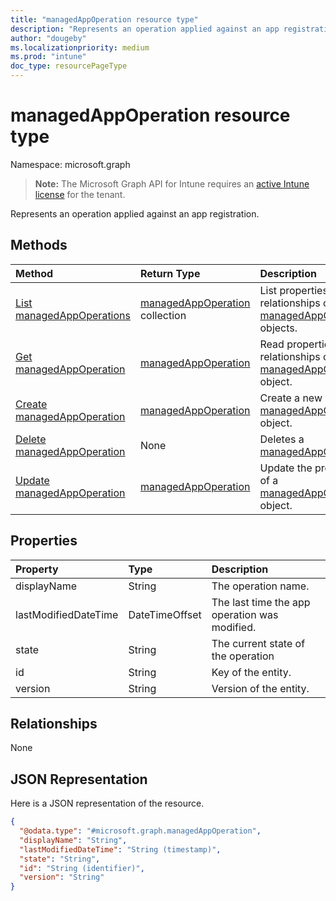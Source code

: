 ```yaml
---
title: "managedAppOperation resource type"
description: "Represents an operation applied against an app registration."
author: "dougeby"
ms.localizationpriority: medium
ms.prod: "intune"
doc_type: resourcePageType
---
```


# managedAppOperation resource type

Namespace: microsoft.graph

> **Note:** The Microsoft Graph API for Intune requires an [active Intune license](https://go.microsoft.com/fwlink/?linkid=839381) for the tenant.

Represents an operation applied against an app registration.

## Methods
|Method|Return Type|Description|
|:---|:---|:---|
|[List managedAppOperations](../api/intune-mam-managedappoperation-list.md)|[managedAppOperation](../resources/intune-mam-managedappoperation.md) collection|List properties and relationships of the [managedAppOperation](../resources/intune-mam-managedappoperation.md) objects.|
|[Get managedAppOperation](../api/intune-mam-managedappoperation-get.md)|[managedAppOperation](../resources/intune-mam-managedappoperation.md)|Read properties and relationships of the [managedAppOperation](../resources/intune-mam-managedappoperation.md) object.|
|[Create managedAppOperation](../api/intune-mam-managedappoperation-create.md)|[managedAppOperation](../resources/intune-mam-managedappoperation.md)|Create a new [managedAppOperation](../resources/intune-mam-managedappoperation.md) object.|
|[Delete managedAppOperation](../api/intune-mam-managedappoperation-delete.md)|None|Deletes a [managedAppOperation](../resources/intune-mam-managedappoperation.md).|
|[Update managedAppOperation](../api/intune-mam-managedappoperation-update.md)|[managedAppOperation](../resources/intune-mam-managedappoperation.md)|Update the properties of a [managedAppOperation](../resources/intune-mam-managedappoperation.md) object.|

## Properties
|Property|Type|Description|
|:---|:---|:---|
|displayName|String|The operation name.|
|lastModifiedDateTime|DateTimeOffset|The last time the app operation was modified.|
|state|String|The current state of the operation|
|id|String|Key of the entity.|
|version|String|Version of the entity.|

## Relationships
None

## JSON Representation
Here is a JSON representation of the resource.
<!-- {
  "blockType": "resource",
  "keyProperty": "id",
  "@odata.type": "microsoft.graph.managedAppOperation"
}
-->
``` json
{
  "@odata.type": "#microsoft.graph.managedAppOperation",
  "displayName": "String",
  "lastModifiedDateTime": "String (timestamp)",
  "state": "String",
  "id": "String (identifier)",
  "version": "String"
}
```




